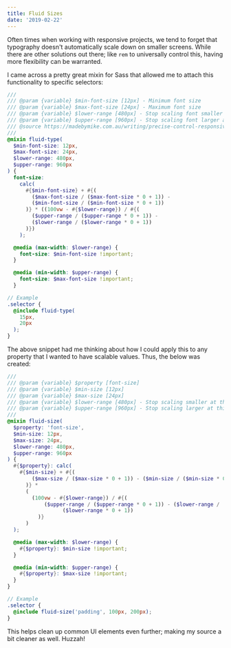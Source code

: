 ```yaml
---
title: Fluid Sizes
date: '2019-02-22'
---
```


Often times when working with responsive projects, we tend to forget that typography doesn't automatically scale down on smaller screens. While there are other solutions out there; like `rem` to universally control this, having more flexibility can be warranted.

I came across a pretty great mixin for Sass that allowed me to attach this functionality to specific selectors:

```scss
///
/// @param {variable} $min-font-size [12px] - Minimum font size
/// @param {variable} $max-font-size [24px] - Maximum font size
/// @param {variable} $lower-range [480px] - Stop scaling font smaller at this screen resolution
/// @param {variable} $upper-range [960px] - Stop scaling font larger at this screen resolution
/// @source https://madebymike.com.au/writing/precise-control-responsive-typography/
///
@mixin fluid-type(
  $min-font-size: 12px,
  $max-font-size: 24px,
  $lower-range: 480px,
  $upper-range: 960px
) {
  font-size:
    calc(
      #{$min-font-size} + #{(
        ($max-font-size / ($max-font-size * 0 + 1)) -
        ($min-font-size / ($min-font-size * 0 + 1))
      )} * ((100vw - #{$lower-range}) / #{(
        ($upper-range / ($upper-range * 0 + 1)) -
        ($lower-range / ($lower-range * 0 + 1))
      )})
    );

  @media (max-width: $lower-range) {
    font-size: $min-font-size !important;
  }

  @media (min-width: $upper-range) {
    font-size: $max-font-size !important;
  }

// Example
.selector {
  @include fluid-type(
    15px,
    20px
  );
}
```

The above snippet had me thinking about how I could apply this to any property that I wanted to have scalable values. Thus, the below was created:

```scss
///
/// @param {variable} $property [font-size]
/// @param {variable} $min-size [12px]
/// @param {variable} $max-size [24px]
/// @param {variable} $lower-range [480px] - Stop scaling smaller at this screen resolution
/// @param {variable} $upper-range [960px] - Stop scaling larger at this screen resolution
///
@mixin fluid-size(
  $property: 'font-size',
  $min-size: 12px,
  $max-size: 24px,
  $lower-range: 480px,
  $upper-range: 960px
) {
  #{$property}: calc(
    #{$min-size} + #{(
        ($max-size / ($max-size * 0 + 1)) - ($min-size / ($min-size * 0 + 1))
      )} *
      (
        (100vw - #{$lower-range}) / #{(
            ($upper-range / ($upper-range * 0 + 1)) - ($lower-range /
                  ($lower-range * 0 + 1))
          )}
      )
  );

  @media (max-width: $lower-range) {
    #{$property}: $min-size !important;
  }

  @media (min-width: $upper-range) {
    #{$property}: $max-size !important;
  }
}

// Example
.selector {
  @include fluid-size('padding', 100px, 200px);
}
```

This helps clean up common UI elements even further; making my source a bit cleaner as well. Huzzah!
